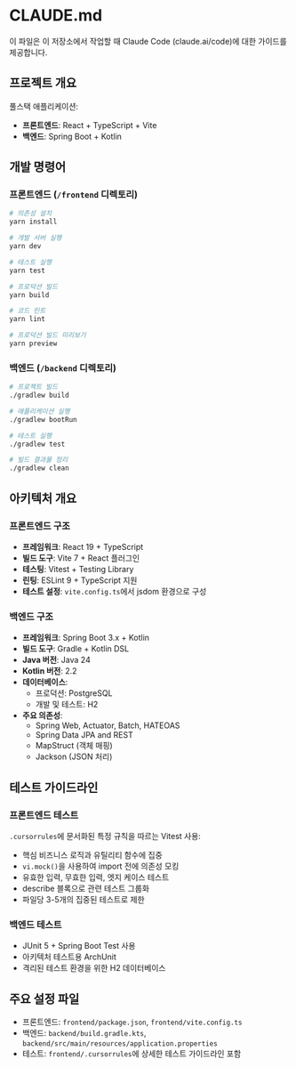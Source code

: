 # CLAUDE.md

이 파일은 이 저장소에서 작업할 때 Claude Code (claude.ai/code)에 대한 가이드를 제공합니다.

## 프로젝트 개요

풀스택 애플리케이션:
- **프론트엔드**: React + TypeScript + Vite
- **백엔드**: Spring Boot + Kotlin

## 개발 명령어

### 프론트엔드 (`/frontend` 디렉토리)

```bash
# 의존성 설치
yarn install

# 개발 서버 실행
yarn dev

# 테스트 실행
yarn test

# 프로덕션 빌드
yarn build

# 코드 린트
yarn lint

# 프로덕션 빌드 미리보기
yarn preview
```

### 백엔드 (`/backend` 디렉토리)

```bash
# 프로젝트 빌드
./gradlew build

# 애플리케이션 실행
./gradlew bootRun

# 테스트 실행
./gradlew test

# 빌드 결과물 정리
./gradlew clean
```

## 아키텍처 개요

### 프론트엔드 구조
- **프레임워크**: React 19 + TypeScript
- **빌드 도구**: Vite 7 + React 플러그인
- **테스팅**: Vitest + Testing Library
- **린팅**: ESLint 9 + TypeScript 지원
- **테스트 설정**: `vite.config.ts`에서 jsdom 환경으로 구성

### 백엔드 구조
- **프레임워크**: Spring Boot 3.x + Kotlin
- **빌드 도구**: Gradle + Kotlin DSL
- **Java 버전**: Java 24
- **Kotlin 버전**: 2.2
- **데이터베이스**: 
  - 프로덕션: PostgreSQL
  - 개발 및 테스트: H2
- **주요 의존성**:
  - Spring Web, Actuator, Batch, HATEOAS
  - Spring Data JPA and REST
  - MapStruct (객체 매핑)
  - Jackson (JSON 처리)

## 테스트 가이드라인

### 프론트엔드 테스트
`.cursorrules`에 문서화된 특정 규칙을 따르는 Vitest 사용:
- 핵심 비즈니스 로직과 유틸리티 함수에 집중
- `vi.mock()`을 사용하여 import 전에 의존성 모킹
- 유효한 입력, 무효한 입력, 엣지 케이스 테스트
- describe 블록으로 관련 테스트 그룹화
- 파일당 3-5개의 집중된 테스트로 제한

### 백엔드 테스트
- JUnit 5 + Spring Boot Test 사용
- 아키텍처 테스트용 ArchUnit
- 격리된 테스트 환경을 위한 H2 데이터베이스

## 주요 설정 파일

- 프론트엔드: `frontend/package.json`, `frontend/vite.config.ts`
- 백엔드: `backend/build.gradle.kts`, `backend/src/main/resources/application.properties`
- 테스트: `frontend/.cursorrules`에 상세한 테스트 가이드라인 포함